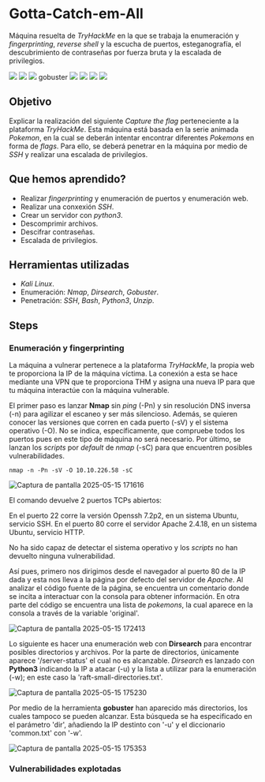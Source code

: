 # Gotta-Catch-em-All

Máquina resuelta de *TryHackMe* en la que se trabaja la enumeración y *fingerprinting*, *reverse shell* y la escucha de puertos, esteganografía, el descubrimiento de contraseñas por fuerza bruta y la escalada de privilegios.
<div>
  <img src="https://img.shields.io/badge/-Kali-5e8ca8?style=for-the-badge&logo=kalilinux&logoColor=white" />
  <img src="https://img.shields.io/badge/-Nmap-6933FF?style=for-the-badge&logo=nmap&logoColor=white" />
  <img src="https://img.shields.io/badge/-Dirsearch-005571?style=for-the-badge&logo=dirsearch&logoColor=white" />
  gobuster
  <img src="https://img.shields.io/badge/-php-777BB4?style=for-the-badge&logo=php&logoColor=white" />
  <img src="https://img.shields.io/badge/-Bash-4EAA25?style=for-the-badge&logo=gnubash&logoColor=white" />
  <img src="https://img.shields.io/badge/-python-3776AB?style=for-the-badge&logo=python&logoColor=white" />
  <img src="https://img.shields.io/badge/-unzip-000000?style=for-the-badge&logo=unzip&logoColor=white" />
</div>

## Objetivo

Explicar la realización del siguiente _Capture the flag_ perteneciente a la plataforma *TryHackMe*. Esta máquina está basada en la serie animada *Pokemon*, en la cual se deberán intentar encontrar diferentes *Pokemons* en forma de *flags*. Para ello, se deberá penetrar en la máquina por medio de *SSH* y realizar una escalada de privilegios.

## Que hemos aprendido?

- Realizar *fingerprinting* y enumeración de puertos y enumeración web.
- Realizar una conxexión *SSH*.
- Crear un servidor con *python3*.
- Descomprimir archivos.
- Descifrar contraseñas.
- Escalada de privilegios.

## Herramientas utilizadas

- *Kali Linux*.
- Enumeración: *Nmap*, *Dirsearch*, *Gobuster*.
- Penetración: *SSH*, *Bash*, *Python3*, *Unzip*. 

## Steps

### Enumeración y fingerprinting

La máquina a vulnerar pertenece a la plataforma *TryHackMe*, la propia web te proporciona la IP de la máquina víctima. La conexión a esta se hace mediante una VPN que te proporciona THM y asigna una nueva IP para que tu máquina interactúe con la máquina vulnerable.

El primer paso es lanzar **Nmap** sin *ping* (-Pn) y sin resolución DNS inversa (-n) para agilizar el escaneo y ser más silencioso. Además, se quieren conocer las versiones que corren en cada puerto (-sV) y el sistema operativo (-O). No se indica, específicamente, que compruebe todos los puertos pues en este tipo de máquina no será necesario. Por último, se lanzan los *scripts* por *default* de *nmap* (-sC) para que encuentren posibles vulnerabilidades.

<code>nmap -n -Pn -sV -O 10.10.226.58 -sC</code>

![Captura de pantalla 2025-05-15 171616](https://github.com/user-attachments/assets/e2ad0251-ddf8-4c77-a94c-cc004aea621b)

El comando devuelve 2 puertos TCPs abiertos:

En el puerto 22 corre la versión Openssh 7.2p2, en un sistema Ubuntu, servicio SSH.
En el puerto 80 corre el servidor Apache 2.4.18, en un sistema Ubuntu, servicio HTTP.

No ha sido capaz de detectar el sistema operativo y los *scripts* no han devuelto ninguna vulnerabilidad.

Así pues, primero nos dirigimos desde el navegador al puerto 80 de la IP dada y esta nos lleva a la página por defecto del servidor de *Apache*. Al analizar el código fuente de la página, se encuentra un comentario donde se incita a interactuar con la consola para obtener información. En otra parte del código se encuentra una lista de *pokemons*, la cual aparece en la consola a través de la variable 'original'.

![Captura de pantalla 2025-05-15 172413](https://github.com/user-attachments/assets/cfe2840a-818a-4b94-b058-eb2a56c9b651)

Lo siguiente es hacer una enumeración web con **Dirsearch** para encontrar posibles directorios y archivos.  Por la parte de directorios, únicamente aparece '/server-status' el cual no es alcanzable. *Dirsearch* es lanzado con **Python3** indicando la IP a atacar (-u) y la lista a utilizar para la enumeración (-w); en este caso la 'raft-small-directories.txt'.

![Captura de pantalla 2025-05-15 175230](https://github.com/user-attachments/assets/02e63ef5-95ec-4349-9d69-63bd7fbb1097)

Por medio de la herramienta **gobuster** han aparecido más directorios, los cuales tampoco se pueden alcanzar. Esta búsqueda se ha especificado en el parámetro 'dir', añadiendo la IP destinto con '-u' y el diccionario 'common.txt' con '-w'.

![Captura de pantalla 2025-05-15 175353](https://github.com/user-attachments/assets/9921205d-45a2-42db-9673-1c6d134568ec)

### Vulnerabilidades explotadas















